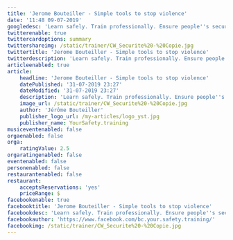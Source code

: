 ```yaml
---
title: 'Jerome Bouteiller - Simple tools to stop violence'
date: '11:48 09-07-2019'
googledesc: 'Learn safely. Train professionally. Ensure people''s security even your aggressors! They may be your patients or clients.'
twitterenable: true
twittercardoptions: summary
twittershareimg: /static/trainer/CW_Securite%20-%20Copie.jpg
twittertitle: 'Jerome Bouteiller - Simple tools to stop violence'
twitterdescription: 'Learn safely. Train professionally. Ensure people''s security even your aggressors! They may be your patients or clients.'
articleenabled: true
article:
    headline: 'Jerome Bouteiller - Simple tools to stop violence'
    datePublished: '31-07-2019 23:27'
    dateModified: '31-07-2019 23:27'
    description: 'Learn safely. Train professionally. Ensure people''s security even your aggressors! They may be your patients or clients.'
    image_url: /static/trainer/CW_Securite%20-%20Copie.jpg
    author: 'Jérôme Bouteiller'
    publisher_logo_url: /my-articles/logo_yst.jpg
    publisher_name: YourSafety.training
musiceventenabled: false
orgaenabled: false
orga:
    ratingValue: 2.5
orgaratingenabled: false
eventenabled: false
personenabled: false
restaurantenabled: false
restaurant:
    acceptsReservations: 'yes'
    priceRange: $
facebookenable: true
facebooktitle: 'Jerome Bouteiller - Simple tools to stop violence'
facebookdesc: 'Learn safely. Train professionally. Ensure people''s security even your aggressors! They may be your patients or clients.'
facebookauthor: 'https://www.facebook.com/bc.your.safety.training/'
facebookimg: /static/trainer/CW_Securite%20-%20Copie.jpg
---
```


